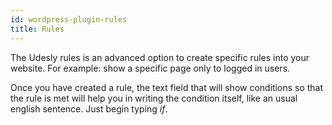 ```yaml
---
id: wordpress-plugin-rules
title: Rules
---
```


The Udesly rules is an advanced option to create specific rules into your website. For example: show a specific page only to logged in users.

Once you have created a rule, the text field that will show conditions so that the rule is met will help you in writing the condition itself, like an usual english sentence. Just begin typing *if*.
